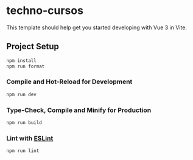 # techno-cursos

This template should help get you started developing with Vue 3 in Vite.

## Project Setup

```sh
npm install
npm run format
```

### Compile and Hot-Reload for Development

```sh
npm run dev
```

### Type-Check, Compile and Minify for Production

```sh
npm run build
```

### Lint with [ESLint](https://eslint.org/)

```sh
npm run lint
```
